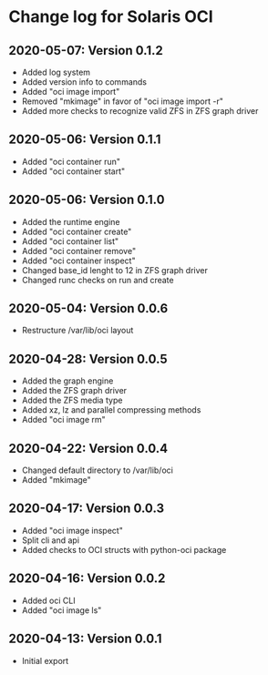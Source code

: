 # Change log for Solaris OCI


## 2020-05-07: Version 0.1.2

- Added log system
- Added version info to commands
- Added "oci image import"
- Removed "mkimage" in favor of "oci image import -r"
- Added more checks to recognize valid ZFS in ZFS graph driver


## 2020-05-06: Version 0.1.1

- Added "oci container run"
- Added "oci container start"


## 2020-05-06: Version 0.1.0

- Added the runtime engine
- Added "oci container create"
- Added "oci container list"
- Added "oci container remove"
- Added "oci container inspect"
- Changed base_id lenght to 12 in ZFS graph driver
- Changed runc checks on run and create 


## 2020-05-04: Version 0.0.6

- Restructure /var/lib/oci layout


## 2020-04-28: Version 0.0.5

- Added the graph engine
- Added the ZFS graph driver
- Added the ZFS media type
- Added xz, lz and parallel compressing methods
- Added "oci image rm"


## 2020-04-22: Version 0.0.4

- Changed default directory to /var/lib/oci
- Added "mkimage"


## 2020-04-17: Version 0.0.3

- Added "oci image inspect"
- Split cli and api
- Added checks to OCI structs with python-oci package


## 2020-04-16: Version 0.0.2

- Added oci CLI
- Added "oci image ls"


## 2020-04-13: Version 0.0.1

- Initial export

